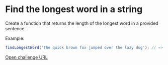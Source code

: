 # Find the longest word in a string

Create a function that returns the length of the longest word in a provided sentence.

Example:

```javascript
findLongestWord('The quick brown fox jumped over the lazy dog'); // => 6
```

[Open challenge URL](https://www.freecodecamp.com/challenges/find-the-longest-word-in-a-string)
